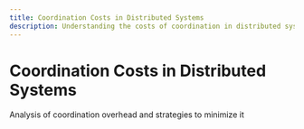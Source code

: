 ```yaml
---
title: Coordination Costs in Distributed Systems
description: Understanding the costs of coordination in distributed systems
---
```


# Coordination Costs in Distributed Systems

Analysis of coordination overhead and strategies to minimize it